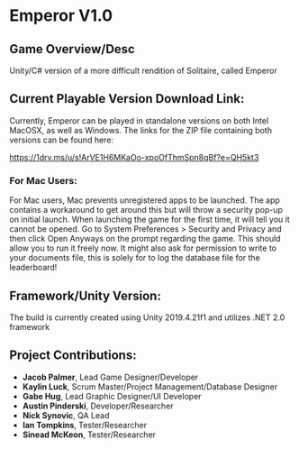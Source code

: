 # Emperor V1.0

## Game Overview/Desc

Unity/C# version of a more difficult rendition of Solitaire, called Emperor

## Current Playable Version Download Link:

Currently, Emperor can be played in standalone versions on both Intel MacOSX, as well as Windows. The links for the ZIP file containing both versions can be found here:

https://1drv.ms/u/s!ArVE1H6MKaOo-xpoOfThmSpn8qBf?e=QH5kt3

### For Mac Users:

For Mac users, Mac prevents unregistered apps to be launched. The app contains a workaround to get around this but will throw a security pop-up on initial launch. When launching the game for the first time, it will tell you it cannot be opened. Go to System Preferences > Security and Privacy and then click Open Anyways on the prompt regarding the game. This should allow you to run it freely now. It might also ask for permission to write to your documents file, this is solely for to log the database file for the leaderboard! 

## Framework/Unity Version:

The build is currently created using Unity 2019.4.21f1 and utilizes .NET 2.0 framework

## Project Contributions: <br>
- **Jacob Palmer**, Lead Game Designer/Developer <br>
- **Kaylin Luck**, Scrum Master/Project Management/Database Designer <br>
- **Gabe Hug**, Lead Graphic Designer/UI Developer <br>
- **Austin Pinderski**, Developer/Researcher <br>
- **Nick Synovic**, QA Lead <br>
- **Ian Tompkins**, Tester/Researcher <br>
- **Sinead McKeon**, Tester/Researcher <br>
